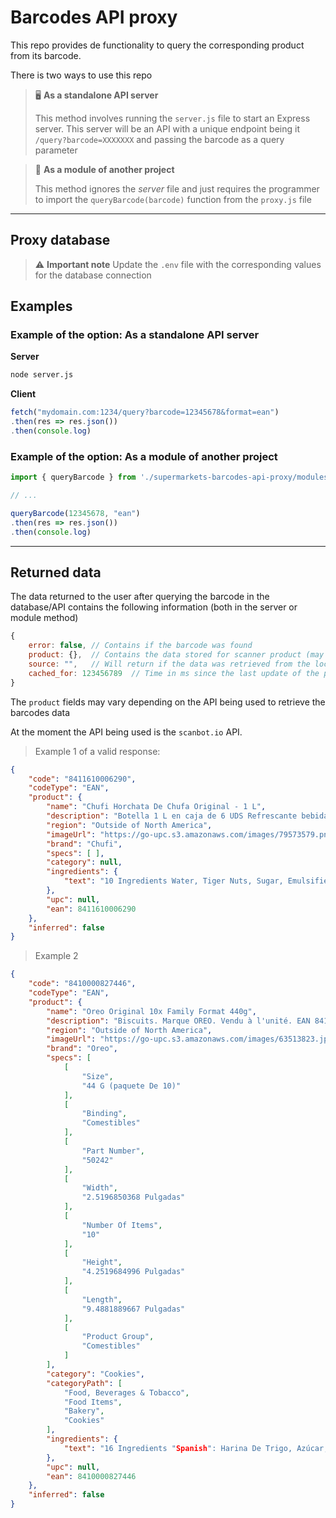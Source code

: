 # Barcodes API proxy

This repo provides de functionality to query the corresponding product from its barcode.

There is two ways to use this repo

> 🖥️ **As a standalone API server**
> 
> This method involves running the `server.js` file to start an Express server. This server will be an API with a unique endpoint being it `/query?barcode=XXXXXXX` and passing the barcode as a query parameter

> 🧩 **As a module of another project**
>
> This method ignores the *server* file and just requires the programmer to import the `queryBarcode(barcode)` function from the `proxy.js` file

----------------------------------------------------------------------------------------------------------------------------

## Proxy database  

> ⚠️ **Important note**
> Update the `.env` file with the corresponding values for the database connection

## Examples

### Example of the option: As a standalone API server

**Server**

```sh
node server.js
```

**Client**

```js
fetch("mydomain.com:1234/query?barcode=12345678&format=ean")
.then(res => res.json())
.then(console.log)
```

### Example of the option: As a module of another project

```js
import { queryBarcode } from './supermarkets-barcodes-api-proxy/modules/proxy'

// ...

queryBarcode(12345678, "ean")
.then(res => res.json())
.then(console.log)
```

----------------------------------------------------------------------------------------------------------------------------

## Returned data

The data returned to the user after querying the barcode in the database/API contains the following information (both in the server or module method)

```js
{
    error: false, // Contains if the barcode was found
    product: {},  // Contains the data stored for scanner product (may vary depending on the API being used)
    source: "",   // Will return if the data was retrieved from the local "database" or an external "API"]
    cached_for: 123456789  // Time in ms since the last update of the product with the API
}
```

The `product` fields may vary depending on the API being used to retrieve the barcodes data

At the moment the API being used is the `scanbot.io` API.

> Example 1 of a valid response:

```json
{
    "code": "8411610006290",
    "codeType": "EAN",
    "product": {
        "name": "Chufi Horchata De Chufa Original - 1 L",
        "description": "Botella 1 L en caja de 6 UDS Refrescante bebida vegetal elaborada a partir de chufa que se caracteriza por su original e irresistible sabor.",
        "region": "Outside of North America",
        "imageUrl": "https://go-upc.s3.amazonaws.com/images/79573579.png",
        "brand": "Chufi",
        "specs": [ ],
        "category": null,
        "ingredients": {
            "text": "10 Ingredients Water, Tiger Nuts, Sugar, Emulsifier (e-472c), Stabilisers (e-407), Antioxidant (e-301) And Aroma"
        },
        "upc": null,
        "ean": 8411610006290
    },
    "inferred": false
}
```

> Example 2

```json
{
    "code": "8410000827446",
    "codeType": "EAN",
    "product": {
        "name": "Oreo Original 10x Family Format 440g",
        "description": "Biscuits. Marque OREO. Vendu à l'unité. EAN 8410000827446.",
        "region": "Outside of North America",
        "imageUrl": "https://go-upc.s3.amazonaws.com/images/63513823.jpeg",
        "brand": "Oreo",
        "specs": [
            [
                "Size",
                "44 G (paquete De 10)"
            ],
            [
                "Binding",
                "Comestibles"
            ],
            [
                "Part Number",
                "50242"
            ],
            [
                "Width",
                "2.5196850368 Pulgadas"
            ],
            [
                "Number Of Items",
                "10"
            ],
            [
                "Height",
                "4.2519684996 Pulgadas"
            ],
            [
                "Length",
                "9.4881889667 Pulgadas"
            ],
            [
                "Product Group",
                "Comestibles"
            ]
        ],
        "category": "Cookies",
        "categoryPath": [
            "Food, Beverages & Tobacco",
            "Food Items",
            "Bakery",
            "Cookies"
        ],
        "ingredients": {
            "text": "16 Ingredients "Spanish": Harina De Trigo, Azúcar, Grasa De Palma, Aceite De Nabina, Cacao Magro En Polvo 4, 5 %, Almidón De Trigo, Jarabe De Glucosa Y Fructosa, Gasificantes (carbonatos De Potasio, Carbonatos De Amonio, Carbonatos De Sodio), Sal, Emulgentes (lecitina De Soja, Lecitina De Girasol), Aroma."
        },
        "upc": null,
        "ean": 8410000827446
    },
    "inferred": false
}
```